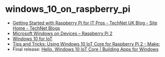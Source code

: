 # windows_10_on_raspberry_pi

* [Getting Started with Raspberry Pi for IT Pros - TechNet UK Blog - Site Home - TechNet Blogs](http://blogs.technet.com/b/uktechnet/archive/2015/03/12/getting-started-with-raspberry-pi-for-it-pros.aspx)
* [Microsoft Windows on Devices – Raspberry Pi 2](https://dev.windows.com/en-us/featured/raspberrypi2support)
* [Windows 10 for IoT](https://www.raspberrypi.org/windows-10-for-iot/)
* [Tips and Tricks: Using Windows 10 IoT Core for Raspberry Pi 2 - Make:](http://makezine.com/2015/04/30/windows-10-iot-core-raspberry-pi-2/)
* Final release: [Hello, Windows 10 IoT Core | Building Apps for Windows](https://blogs.windows.com/buildingapps/2015/08/10/hello-windows-10-iot-core/)
